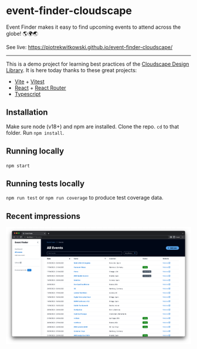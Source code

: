 # event-finder-cloudscape
Event Finder makes it easy to find upcoming events to attend across the globe! 🌎🌍🌏

See live: https://piotrekwitkowski.github.io/event-finder-cloudscape/

------

This is a demo project for learning best practices of the [Cloudscape Design Library](https://cloudscape.design/). It is here today thanks to these great projects:
- [Vite](https://vitejs.dev/) + [Vitest](https://vitest.dev/)
- [React](https://reactjs.org/) + [React Router](https://reactrouter.com/)
- [Typescript](https://www.typescriptlang.org/)

## Installation
Make sure node (v18+) and npm are installed. Clone the repo. `cd` to that folder. Run `npm install`.

## Running locally
`npm start`

## Running tests locally
`npm run test` or `npm run coverage` to produce test coverage data.

## Recent impressions
![](./screenshots/Screenshot%202023-01-10%20at%2023.34.50.png)
